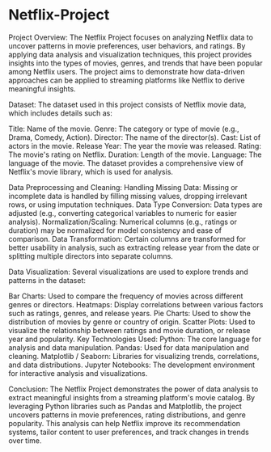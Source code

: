 # Netflix-Project

Project Overview:
The Netflix Project focuses on analyzing Netflix data to uncover patterns in movie preferences, user behaviors, and ratings. By applying data analysis and visualization techniques, this project provides insights into the types of movies, genres, and trends that have been popular among Netflix users. The project aims to demonstrate how data-driven approaches can be applied to streaming platforms like Netflix to derive meaningful insights.

Dataset:
The dataset used in this project consists of Netflix movie data, which includes details such as:

Title: Name of the movie.
Genre: The category or type of movie (e.g., Drama, Comedy, Action).
Director: The name of the director(s).
Cast: List of actors in the movie.
Release Year: The year the movie was released.
Rating: The movie's rating on Netflix.
Duration: Length of the movie.
Language: The language of the movie.
The dataset provides a comprehensive view of Netflix's movie library, which is used for analysis.

Data Preprocessing and Cleaning:
Handling Missing Data: Missing or incomplete data is handled by filling missing values, dropping irrelevant rows, or using imputation techniques.
Data Type Conversion: Data types are adjusted (e.g., converting categorical variables to numeric for easier analysis).
Normalization/Scaling: Numerical columns (e.g., ratings or duration) may be normalized for model consistency and ease of comparison.
Data Transformation: Certain columns are transformed for better usability in analysis, such as extracting release year from the date or splitting multiple directors into separate columns.

Data Visualization:
Several visualizations are used to explore trends and patterns in the dataset:

Bar Charts: Used to compare the frequency of movies across different genres or directors.
Heatmaps: Display correlations between various factors such as ratings, genres, and release years.
Pie Charts: Used to show the distribution of movies by genre or country of origin.
Scatter Plots: Used to visualize the relationship between ratings and movie duration, or release year and popularity.
Key Technologies Used:
Python: The core language for analysis and data manipulation.
Pandas: Used for data manipulation and cleaning.
Matplotlib / Seaborn: Libraries for visualizing trends, correlations, and data distributions.
Jupyter Notebooks: The development environment for interactive analysis and visualizations.

Conclusion:
The Netflix Project demonstrates the power of data analysis to extract meaningful insights from a streaming platform's movie catalog. By leveraging Python libraries such as Pandas and Matplotlib, the project uncovers patterns in movie preferences, rating distributions, and genre popularity. This analysis can help Netflix improve its recommendation systems, tailor content to user preferences, and track changes in trends over time.

